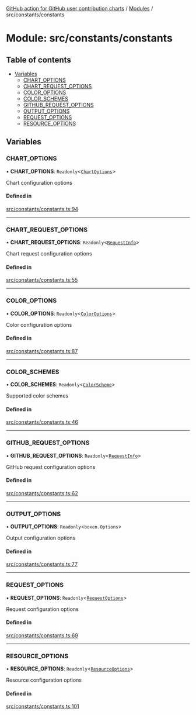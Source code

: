 [GitHub action for GitHub user contribution charts](../README.md) / [Modules](../modules.md) / src/constants/constants

# Module: src/constants/constants

## Table of contents

- [Variables](#variables-1)
  - [CHART_OPTIONS](#chart_options)
  - [CHART_REQUEST_OPTIONS](#chart_request_options)
  - [COLOR_OPTIONS](#color_options)
  - [COLOR_SCHEMES](#color_schemes)
  - [GITHUB_REQUEST_OPTIONS](#github_request_options)
  - [OUTPUT_OPTIONS](#output_options)
  - [REQUEST_OPTIONS](#request_options)
  - [RESOURCE_OPTIONS](#resource_options)

## Variables

### CHART_OPTIONS

• **CHART_OPTIONS**: `Readonly`<[`ChartOptions`](typings_domain_types.md#chartoptions)>

Chart configuration options

#### Defined in

[src/constants/constants.ts:94](https://github.com/AlexRogalskiy/github-action-user-contribution/blob/8736815/src/constants/constants.ts#L94)

***

### CHART_REQUEST_OPTIONS

• **CHART_REQUEST_OPTIONS**: `Readonly`<[`RequestInfo`](typings_domain_types.md#requestinfo)>

Chart request configuration options

#### Defined in

[src/constants/constants.ts:55](https://github.com/AlexRogalskiy/github-action-user-contribution/blob/8736815/src/constants/constants.ts#L55)

***

### COLOR_OPTIONS

• **COLOR_OPTIONS**: `Readonly`<[`ColorOptions`](typings_domain_types.md#coloroptions)>

Color configuration options

#### Defined in

[src/constants/constants.ts:87](https://github.com/AlexRogalskiy/github-action-user-contribution/blob/8736815/src/constants/constants.ts#L87)

***

### COLOR_SCHEMES

• **COLOR_SCHEMES**: `Readonly`<[`ColorScheme`](typings_domain_types.md#colorscheme)>

Supported color schemes

#### Defined in

[src/constants/constants.ts:46](https://github.com/AlexRogalskiy/github-action-user-contribution/blob/8736815/src/constants/constants.ts#L46)

***

### GITHUB_REQUEST_OPTIONS

• **GITHUB_REQUEST_OPTIONS**: `Readonly`<[`RequestInfo`](typings_domain_types.md#requestinfo)>

GitHub request configuration options

#### Defined in

[src/constants/constants.ts:62](https://github.com/AlexRogalskiy/github-action-user-contribution/blob/8736815/src/constants/constants.ts#L62)

***

### OUTPUT_OPTIONS

• **OUTPUT_OPTIONS**: `Readonly`<`boxen.Options`>

Output configuration options

#### Defined in

[src/constants/constants.ts:77](https://github.com/AlexRogalskiy/github-action-user-contribution/blob/8736815/src/constants/constants.ts#L77)

***

### REQUEST_OPTIONS

• **REQUEST_OPTIONS**: `Readonly`<[`RequestOptions`](typings_domain_types.md#requestoptions)>

Request configuration options

#### Defined in

[src/constants/constants.ts:69](https://github.com/AlexRogalskiy/github-action-user-contribution/blob/8736815/src/constants/constants.ts#L69)

***

### RESOURCE_OPTIONS

• **RESOURCE_OPTIONS**: `Readonly`<[`ResourceOptions`](typings_domain_types.md#resourceoptions)>

Resource configuration options

#### Defined in

[src/constants/constants.ts:101](https://github.com/AlexRogalskiy/github-action-user-contribution/blob/8736815/src/constants/constants.ts#L101)
